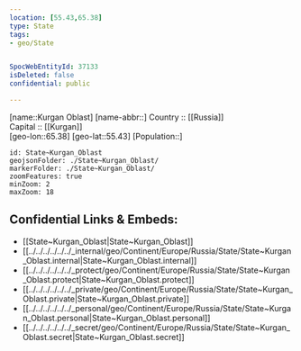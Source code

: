 ```yaml
---
location: [55.43,65.38] 
type: State
tags:
- geo/State


SpocWebEntityId: 37133
isDeleted: false
confidential: public

---
```

[name::Kurgan Oblast] 
[name-abbr::] 
Country :: [[Russia]]  
Capital :: [[Kurgan]]  
[geo-lon::65.38] 
[geo-lat::55.43] 
[Population::] 



```leaflet
id: State~Kurgan_Oblast
geojsonFolder: ./State~Kurgan_Oblast/
markerFolder: ./State~Kurgan_Oblast/
zoomFeatures: true 
minZoom: 2 
maxZoom: 18
```


## Confidential Links & Embeds: 
- [[State~Kurgan_Oblast|State~Kurgan_Oblast]]  
- [[../../../../../../_internal/geo/Continent/Europe/Russia/State/State~Kurgan_Oblast.internal|State~Kurgan_Oblast.internal]] 
- [[../../../../../../_protect/geo/Continent/Europe/Russia/State/State~Kurgan_Oblast.protect|State~Kurgan_Oblast.protect]] 
- [[../../../../../../_private/geo/Continent/Europe/Russia/State/State~Kurgan_Oblast.private|State~Kurgan_Oblast.private]] 
- [[../../../../../../_personal/geo/Continent/Europe/Russia/State/State~Kurgan_Oblast.personal|State~Kurgan_Oblast.personal]] 
- [[../../../../../../_secret/geo/Continent/Europe/Russia/State/State~Kurgan_Oblast.secret|State~Kurgan_Oblast.secret]] 
